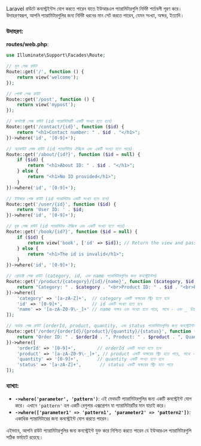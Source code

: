 Laravel রাউটে কনস্ট্রেইন্টস যোগ করতে পারেন যাতে ইউআরএল প্যারামিটারগুলি নির্দিষ্ট শর্তাবলী পূরণ করে। উদাহরণস্বরূপ, আপনি প্যারামিটারগুলির জন্য নির্দিষ্ট ধরনের মান সেট করতে পারেন, যেমন সংখ্যা, অক্ষর, ইত্যাদি।

### উদাহরণ:

**routes/web.php**:

```php
use Illuminate\Support\Facades\Route;

// মূল পেজ রাউট
Route::get('/', function () {
    return view('welcome');
});

// পোস্ট পেজ রাউট
Route::get('/post', function () {
    return view('mypost');
});

// কনট্যাক্ট পেজ রাউট (id প্যারামিটারটি একটি সংখ্যা হতে হবে)
Route::get('/contact/{id}', function ($id) {
    return "<h1>Contact number: " . $id . "</h1>";
})->where('id', '[0-9]+');

// অ্যাবাউট পেজ রাউট (id প্যারামিটার ঐচ্ছিক এবং একটি সংখ্যা হতে পারে)
Route::get('/about/{id?}', function ($id = null) {
    if ($id) {
        return "<h1>About ID: " . $id . "</h1>";
    } else {
        return "<h1>No ID provided</h1>";
    }
})->where('id', '[0-9]+');

// ইউজার পেজ রাউট (id প্যারামিটার একটি সংখ্যা হতে হবে)
Route::get('/user/{id}', function ($id) {
    return 'User ID: ' . $id;
})->where('id', '[0-9]+');

// বুক পেজ রাউট (id প্যারামিটার ঐচ্ছিক এবং একটি সংখ্যা হতে পারে)
Route::get('/book/{id?}', function ($id = null) {
    if ($id) {
        return view('book', ['id' => $id]); // Return the view and pass the id to it
    } else {
        return "<h1>The id is invalid</h1>";
    }
})->where('id', '[0-9]+');

// প্রোডাক্ট পেজ রাউট (category, id, এবং name প্যারামিটারগুলির জন্য কনস্ট্রেইন্টস)
Route::get('/product/{category}/{id}/{name}', function ($category, $id, $name) {
    return "Category: " . $category . "<br>Product ID: " . $id . "<br>Product Name: " . $name;
})->where([
    'category' => '[a-zA-Z]+',  // category একটি অক্ষরের স্ট্রিং হতে হবে
    'id' => '[0-9]+',           // id একটি সংখ্যা হতে হবে
    'name' => '[a-zA-Z0-9\-_]+' // name অক্ষর এবং সংখ্যা হতে পারে, সাথে - এবং _ চিহ্ন থাকতে পারে
]);

// অর্ডার পেজ রাউট (orderId, product, quantity, এবং status প্যারামিটারগুলির জন্য কনস্ট্রেইন্টস)
Route::get('/order/{orderId}/{product}/{quantity}/{status}', function ($orderId, $product, $quantity, $status) {
    return "Order ID: " . $orderId . ", Product: " . $product . ", Quantity: " . $quantity . ", Status: " . $status;
})->where([
    'orderId' => '[0-9]+',        // orderId একটি সংখ্যা হতে হবে
    'product' => '[a-zA-Z0-9\-_]+', // product একটি অক্ষরের স্ট্রিং হতে পারে, সাথে - এবং _ চিহ্ন থাকতে পারে
    'quantity' => '[0-9]+',       // quantity একটি সংখ্যা হতে হবে
    'status' => '[a-zA-Z]+',       // status একটি অক্ষরের স্ট্রিং হতে পারে
]);
```

### ব্যাখ্যা:

- **`->where('parameter', 'pattern')`**: এই মেথডটি প্যারামিটারগুলির জন্য একটি কনস্ট্রেইন্ট যোগ করে। এখানে `'pattern'` হল একটি রেগুলার এক্সপ্রেশন যা প্যারামিটারটির মান যাচাই করে।
- **`->where(['parameter1' => 'pattern1', 'parameter2' => 'pattern2'])`**: একাধিক প্যারামিটারের জন্য কনস্ট্রেইন্ট যোগ করতে পারেন।

এইভাবে, আপনি রাউট প্যারামিটারগুলির জন্য কনস্ট্রেইন্ট যুক্ত করে নিশ্চিত করতে পারেন যে ইউআরএল প্যারামিটারগুলি সঠিক ফর্ম্যাটে রয়েছে।
